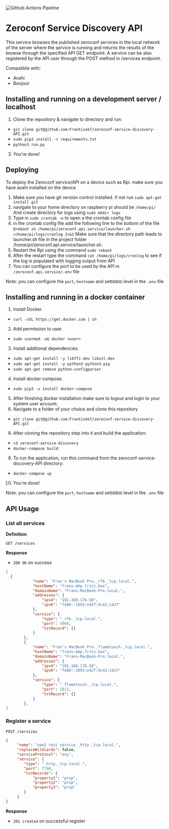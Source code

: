 ![Github Actions Pipeline](https://github.com/Frantisekf/zeroconf-service-discovery-API/actions/workflows/python-app.yml/badge.svg)


# Zeroconf Service Discovery API

This service browses the published zeroconf services in the local network of the server where the service is running and returns the results of the browse through the specified API GET endpoint. A service can be also registered by the API user through the POST method in /services endpoint.


Compatible with: 
  * Avahi
  * Bonjour

## Installing and running on a development server / localhost
1. Clone the repository & navigate to directory and run:
- `git clone git@github.com:Frantisekf/zeroconf-service-discovery-API.git`
- `sudo pip3 install -r requirements.txt`
- `python3 run.py`
3. You're done!

## Deploying
To deploy the Zeroconf service/API on a device such as Rpi. make sure you have avahi installed on the device
 
1. Make sure you have git version control installed. if not run `sudo apt-get install git` 
2. navigate to your home directory on raspberry pi should be `/home/pi/`
And create directory for logs using `sudo mkdir logs` 
3. Type in `sudo crontab -e` to open a the crontab config file
4. in the crontab config file add the following line to the bottom of the file `@reboot sh /home/pi/zeroconf.api.service/launcher.sh  >/home/pi/logs/cronlog 2>&1`
Make sure that the directory path leads to launcher.sh file in the project folder /home/pi/zeroconf.api.service/launcher.sh.
5. Restart the Rpi using the command `sudo reboot`
6. After the restart type the command `cat /home/pi/logs/cronlog` to see if the log is populated with logging output from API
7. You can configure the port to be used by the API in `/zeroconf.api.service/.env` file



Note: you can configure the `port`, `hostname` and set`DEBUG` level in the `.env` file


## Installing and running in a docker container
1. Install Docker.
- `curl -sSL https://get.docker.com | sh`
2. Add permission to user.
- `sudo usermod -aG docker <user>`
3. Install additional dependencies.
- `sudo apt-get install -y libffi-dev libssl-dev`
- `sudo apt-get install -y python3 python3-pip`
- `sudo apt-get remove python-configparser`
4. Install docker compose.
- `sudo pip3 -v install docker-compose`
5. After finishing docker installation make sure to logout and login to your system user account.
6. Navigate to a folder of your choice and clone this repository
- `git clone git@github.com:Frantisekf/zeroconf-service-discovery-API.git`
8. After cloning the repository step into it and build the application:
- `cd zeroconf-service-discovery`
- `docker-compose build`
9. To run the application, run this command from the zeroconf-service-discovery-API directory:
- `docker-compose up`
10. You're done!



Note: you can configure the `port`, `hostname` and set`DEBUG` level in the `.env` file

## API Usage
### List all services

**Definition**

`GET /services`

**Response**

- `200 OK` on success

```json
[
  {
            "name": "Fran's MacBook Pro._rfb._tcp.local.",
            "hostName": "frans-mbp.fritz.box",
            "domainName": "Frans-MacBook-Pro.local.",
            "addresses": {
                "ipv4": "192.168.178.58",
                "ipv6": "fe80::1893:e42f:9c41:1427"
            },
            "service": {
                "type": "_rfb._tcp.local.",
                "port": 5900,
                "txtRecord": {}
            }
        },
        {
            "name": "Fran's MacBook Pro._flametouch._tcp.local.",
            "hostName": "frans-mbp.fritz.box",
            "domainName": "Frans-MacBook-Pro.local.",
            "addresses": {
                "ipv4": "192.168.178.58",
                "ipv6": "fe80::1893:e42f:9c41:1427"
            },
            "service": {
                "type": "_flametouch._tcp.local.",
                "port": 1812,
                "txtRecord": {}
            }
        },
]
```
### Register a service

`POST /services`
```json
{
     "name": "new2 test service._http._tcp.local.",
     "replaceWildcards": false,
     "serviceProtocol": "any",
     "service": {
        "type": "_http._tcp.local.",
        "port": 7790,
        "txtRecords": {
            "property1": "prop",
            "property2": "prop",
            "property3": "prop"
        }
     }
}

```
**Response**

- `201 created` on successful register 


